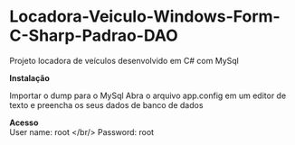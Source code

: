 # Locadora-Veiculo-Windows-Form-C-Sharp-Padrao-DAO

Projeto locadora de veículos desenvolvido em C# com MySql

<b>Instalação</b> <br/>

Importar o dump para o MySql
Abra o arquivo app.config em um editor de texto e preencha os seus dados de banco de dados

<b>Acesso</b> <br/>
User name: root </br/>
Password: root